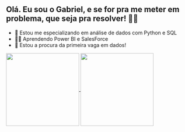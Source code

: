 ## Olá. Eu sou o Gabriel, e se for pra me meter em problema, que seja pra resolver! 👋😁

- 🔭 Estou me especializando em análise de dados com Python e SQL
- ✍🏻 Aprendendo Power BI e SalesForce
- 🔎 Estou a procura da primeira vaga em dados! 

<a href="https://github.com/GabrielChaves20/github-readme-stats">
  <img height=200 align="center" src="https://github-readme-stats.vercel.app/api?username=GabrielChaves20&show_icons=true&theme=gruvbox" />
</a>
<a href="https://github.com/GabrielChaves20/convoychat">
  <img height=200 align="center" src="https://github-readme-stats.vercel.app/api/top-langs?username=GabrielChaves20&theme=gruvbox&layout=compact&langs_count=8&card_width=320" />
</a>
